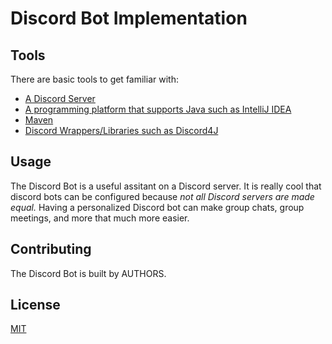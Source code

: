 # Discord Bot Implementation

## Tools
There are basic tools to get familiar with: 
* [A Discord Server](https://support.discord.com/hc/en-us/articles/204849977-How-do-I-create-a-server-)
* [A programming platform that supports Java such as IntelliJ IDEA](https://www.jetbrains.com/idea/download/#section=windows)
* [Maven](https://www.jetbrains.com/help/idea/maven-support.html)
* [Discord Wrappers/Libraries such as Discord4J](https://discord4j.com/)
## Usage
The Discord Bot is a useful assitant on a Discord server. It is really cool that discord bots can be configured because *not all Discord servers are made equal.* Having a personalized Discord bot can make group chats, group meetings, and more that much more easier. 
## Contributing
The Discord Bot is built by AUTHORS. 
## License
[MIT](https://choosealicense.com/licenses/mit/)
